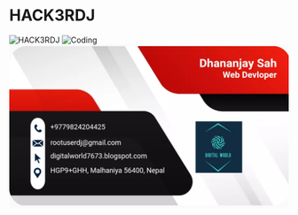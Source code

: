 
# HACK3RDJ


<img alt="HACK3RDJ" src="https://github.com/rootuserdj/rootuserdj/blob/master/15667.gif">

<img alt="Coding"  src="https://c.tenor.com/qJ5evVs-_uUAAAAC/coding.gif">

<img src="https://github.com/rootuserdj/rootuserdj/blob/master/Screenshot_2022-08-11-01-44-59-05_4a5c017d345573e8ef682f0cf07146f7.jpg" >
